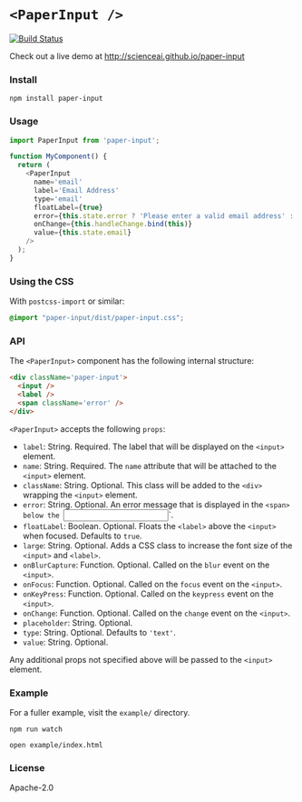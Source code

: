 # `<PaperInput />`

[![Build Status](https://travis-ci.org/scienceai/paper-input.svg?branch=master)](https://travis-ci.org/scienceai/paper-input)

Check out a live demo at http://scienceai.github.io/paper-input

### Install
```
npm install paper-input
```

### Usage
```js
import PaperInput from 'paper-input';

function MyComponent() {
  return (
    <PaperInput
      name='email'
      label='Email Address'
      type='email'
      floatLabel={true}
      error={this.state.error ? 'Please enter a valid email address' : ''}
      onChange={this.handleChange.bind(this)}
      value={this.state.email}
    />
  );
}
```

### Using the CSS

With `postcss-import` or similar:

```css
@import "paper-input/dist/paper-input.css";
```

### API
The `<PaperInput>` component has the following internal structure:
```html
<div className='paper-input'>
  <input />
  <label />
  <span className='error' />
</div>
```

`<PaperInput>` accepts the following `props`:
* `label`: String. Required. The label that will be displayed on the `<input>` element.
* `name`: String. Required. The `name` attribute that will be attached to the `<input>` element.
* `className`: String. Optional. This class will be added to the `<div>` wrapping the `<input>` element.
* `error`: String. Optional. An error message that is displayed in the `<span> below the `<input>`.
* `floatLabel`: Boolean. Optional. Floats the `<label>` above the `<input>` when focused. Defaults to `true`.
* `large`: String. Optional. Adds a CSS class to increase the font size of the `<input>` and `<label>`.
* `onBlurCapture`: Function. Optional. Called on the `blur` event on the `<input>`.
* `onFocus`: Function. Optional. Called on the `focus` event on the `<input>`.
* `onKeyPress`: Function. Optional. Called on the `keypress` event on the `<input>`.
* `onChange`: Function. Optional. Called on the `change` event on the `<input>`.
* `placeholder`: String. Optional.
* `type`: String. Optional. Defaults to `'text'`.
* `value`: String. Optional.

Any additional props not specified above will be passed to the `<input>` element.

### Example
For a fuller example, visit the `example/` directory.
```
npm run watch
```
```
open example/index.html
```

### License
Apache-2.0
